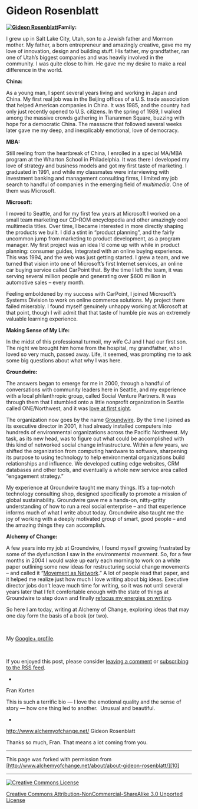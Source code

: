 

#  Gideon Rosenblatt 

**[![Gideon Rosenblatt][1]][1]Family:**

I grew up in Salt Lake City, Utah, son to a Jewish father and Mormon mother. 
My father, a born entrepreneur and amazingly creative, gave me my love of innovation, 
design and building stuff. His father, my grandfather, ran one of Utah’s biggest 
companies and was heavily involved in the community. I was quite close to him. 
He gave me my desire to make a real difference in the world.

**China:**

As a young man, I spent several years living and working in Japan and China. 
My first real job was in the Beijing offices of a U.S. trade association that 
helped American companies in China. It was 1985, and the country had only just 
recently opened to U.S. citizens. In the spring of 1989, I walked among the 
massive crowds gathering in Tiananmen Square, buzzing with hope for a democratic 
China. The massacre that followed several weeks later gave me my deep, and 
inexplicably emotional, love of democracy.

**MBA:**

Still reeling from the heartbreak of China, I enrolled in a special MA/MBA 
program at the Wharton School in Philadelphia. It was there I developed my 
love of strategy and business models and got my first taste of marketing. I 
graduated in 1991, and while my classmates were interviewing with investment 
banking and management consulting firms, I limited my job search to handful 
of companies in the emerging field of _multimedia_. One of them was Microsoft. 

**Microsoft:**

I moved to Seattle, and for my first few years at Microsoft I worked on a small 
team marketing our CD-ROM encyclopedia and other amazingly cool multimedia titles. Over 
time, I became interested in more directly shaping the products we built. I 
did a stint in “product planning”, and the fairly uncommon jump from marketing 
to product development, as a program manager. My first project was an idea 
I’d come up with while in product planning: consumer guides, integrated with 
an online buying experience. This was 1994, and the web was just getting started. 
I grew a team, and we turned that vision into one of Microsoft’s first Internet 
services, an online car buying service called CarPoint that. By the time I 
left the team, it was serving several million people and generating over $600 
million in automotive sales – every month.

Feeling emboldened by my success with CarPoint, I joined Microsoft’s Systems 
Division to work on online commerce solutions. My project there failed miserably. 
I found myself genuinely unhappy working at Microsoft at that point, though 
I will admit that that taste of humble pie was an extremely valuable learning 
experience.

**Making Sense of My Life:**

In the midst of this professional turmoil, my wife CJ and I had our first son. 
The night we brought him home from the hospital, my grandfather, who I loved 
so very much, passed away. Life, it seemed, was prompting me to ask some big 
questions about what why I was here.

**Groundwire:**

The answers began to emerge for me in 2000, through a handful of conversations 
with community leaders here in Seattle, and my experience with a local philanthropic 
group, called Social Venture Partners. It was through them that I stumbled 
onto a little nonprofit organization in Seattle called ONE/Northwest, and it 
was [love at first sight][2].

The organization now goes by the name [Groundwire][3]. By the time I joined 
as its executive director in 2001, it had already installed computers into 
hundreds of environmental organizations across the Pacific Northwest. My task, 
as its new head, was to figure out what could be accomplished with this kind 
of networked social change infrastructure. Within a few years, we shifted the 
organization from computing hardware to software, sharpening its purpose to 
using technology to help environmental organizations build relationships and 
influence. We developed cutting edge websites, CRM databases and other tools, 
and eventually a whole new service area called “engagement strategy.”

My experience at Groundwire taught me many things. It’s a top-notch technology 
consulting shop, designed specifically to promote a mission of global sustainability. 
Groundwire gave me a hands-on, nitty-gritty understanding of how to run a real 
social enterprise – and that experience informs much of what I write about 
today. Groundwire also taught me the joy of working with a deeply motivated 
group of smart, good people – and the amazing things they can accomplish.

**Alchemy of Change:**

A few years into my job at Groundwire, I found myself growing frustrated by 
some of the dysfunction I saw in the environmental movement. So, for a few 
months in 2004 I would wake up early each morning to work on a white paper 
outlining some new ideas for restructuring social change movements – and called 
it “[Movement as Network][4].” A lot of people read that paper, and it helped 
me realize just how much I love writing about big ideas. Executive director 
jobs don’t leave much time for writing, so it was not until several years later 
that I felt comfortable enough with the state of things at Groundwire to step 
down and finally [refocus my energies on writing][5].

So here I am today, writing at Alchemy of Change, exploring ideas that may 
one day form the basis of a book (or two).

 

My [Google+ profile][6].

 

[][7]

If you enjoyed this post, please consider [leaving a comment][8] or [subscribing 
to the RSS feed][9].

* 

Fran Korten

This is such a terrific bio — I love the emotional quality and the sense of 
story — how one thing led to another.  Unusual and beautiful.  

* 

 http://www.alchemyofchange.net/ Gideon Rosenblatt

Thanks so much, Fran. That means a lot coming from you.

----

This page was forked with permission from [http://www.alchemyofchange.net/about/about-gideon-rosenblatt/][10]

----

[![Creative Commons License][11]][12]

[Creative Commons Attribution-NonCommercial-ShareAlike 3.0 Unported License][12]

[1]: http://www.alchemyofchange.net/wp-content/uploads/2011/07/gideon6-11Medium.jpg (Gideon Rosenblatt)
[2]: http://www.youtube.com/SVPSeattle#p/f/0/C_tfXoULIg8
[3]: http://groundwire.org/
[4]: http://www.alchemyofchange.net/movement-as-network/
[5]: http://www.alchemyofchange.net/i-write-im-a-writer/ ("I write. I’m a Writer.")
[6]: https://plus.google.com/105103058358743760661?%20%20%20%20rel=author
[7]: http://twitter.com/share
[8]: http://www.alchemyofchange.net/about/about-gideon-rosenblatt/#comments
[9]: http://feeds.feedburner.com/AlchemyOfChange (Syndicate this site using RSS)
[10]: http://www.alchemyofchange.net/about/about-gideon-rosenblatt/
[11]: http://i.creativecommons.org/l/by-nc-sa/3.0/88x31.png
[12]: http://creativecommons.org/licenses/by-nc-sa/3.0/